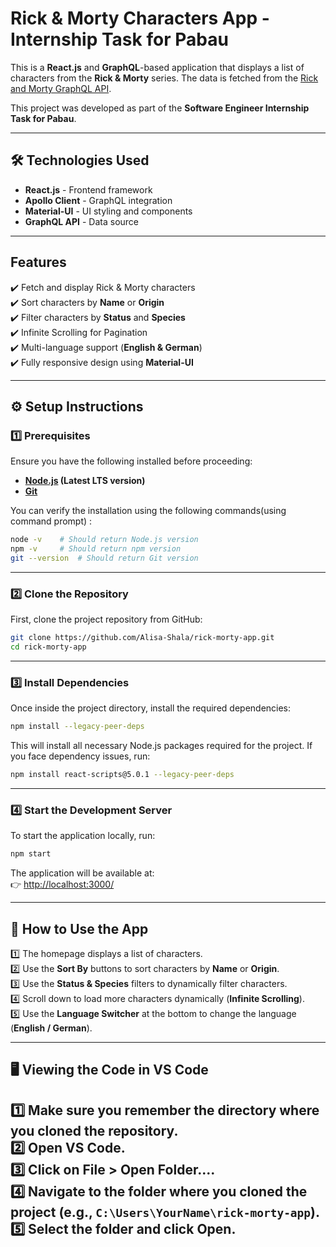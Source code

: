 # Rick & Morty Characters App - Internship Task for Pabau

This is a **React.js** and **GraphQL**-based application that displays a list of characters from the **Rick & Morty** series. The data is fetched from the [Rick and Morty GraphQL API](https://rickandmortyapi.com/graphql).

This project was developed as part of the **Software Engineer Internship Task for Pabau**.

---

## 🛠 **Technologies Used**
- **React.js** - Frontend framework  
- **Apollo Client** - GraphQL integration  
- **Material-UI** - UI styling and components  
- **GraphQL API** - Data source  

---

##  **Features**
✔️ Fetch and display Rick & Morty characters  
✔️ Sort characters by **Name** or **Origin**  
✔️ Filter characters by **Status** and **Species**  
✔️ Infinite Scrolling for Pagination  
✔️ Multi-language support (**English & German**)  
✔️ Fully responsive design using **Material-UI**  

---

## ⚙ **Setup Instructions**

### **1️⃣ Prerequisites**
Ensure you have the following installed before proceeding:  

- **[Node.js](https://nodejs.org/) (Latest LTS version)**  
- **[Git](https://git-scm.com/downloads)**  

You can verify the installation using the following commands(using command prompt) :  

```sh
node -v    # Should return Node.js version
npm -v     # Should return npm version
git --version  # Should return Git version
```

---

### **2️⃣ Clone the Repository**
First, clone the project repository from GitHub:  

```sh
git clone https://github.com/Alisa-Shala/rick-morty-app.git
cd rick-morty-app
```

---

### **3️⃣ Install Dependencies**
Once inside the project directory, install the required dependencies:  

```sh
npm install --legacy-peer-deps
```
This will install all necessary Node.js packages required for the project. If you face dependency issues, run:

```sh
npm install react-scripts@5.0.1 --legacy-peer-deps
```

---

### **4️⃣ Start the Development Server**
To start the application locally, run:  

```sh
npm start
```
The application will be available at:  
👉 [http://localhost:3000/](http://localhost:3000/)  

---

## 🔄 **How to Use the App**
1️⃣ The homepage displays a list of characters.  
2️⃣ Use the **Sort By** buttons to sort characters by **Name** or **Origin**.  
3️⃣ Use the **Status & Species** filters to dynamically filter characters.  
4️⃣ Scroll down to load more characters dynamically (**Infinite Scrolling**).  
5️⃣ Use the **Language Switcher** at the bottom to change the language (**English / German**).  

---

## 🖥 Viewing the Code in VS Code  

1️⃣ Make sure you remember the directory where you cloned the repository.  
2️⃣ Open **VS Code**.  
3️⃣ Click on **File > Open Folder...**.  
4️⃣ Navigate to the folder where you cloned the project (e.g., `C:\Users\YourName\rick-morty-app`).  
5️⃣ Select the folder and click **Open**. 
---
